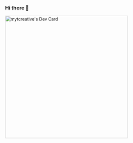 ### Hi there 👋

<a href="https://app.daily.dev/mytcreative"><img src="https://api.daily.dev/devcards/3ce85c6585444442bad3434195fc6a62.png?r=f65" width="400" alt="mytcreative's Dev Card"/></a>
<!--
**FennellPamela-FS/FennellPamela-FS** is a ✨ _special_ ✨ repository because its `README.md` (this file) appears on your GitHub profile.

Here are some ideas to get you started:

- 🔭 I’m currently working on ...
- 🌱 I’m currently learning ...
- 👯 I’m looking to collaborate on ...
- 🤔 I’m looking for help with ...
- 💬 Ask me about ...
- 📫 How to reach me: ...
- 😄 Pronouns: ...
- ⚡ Fun fact: ...
-->
